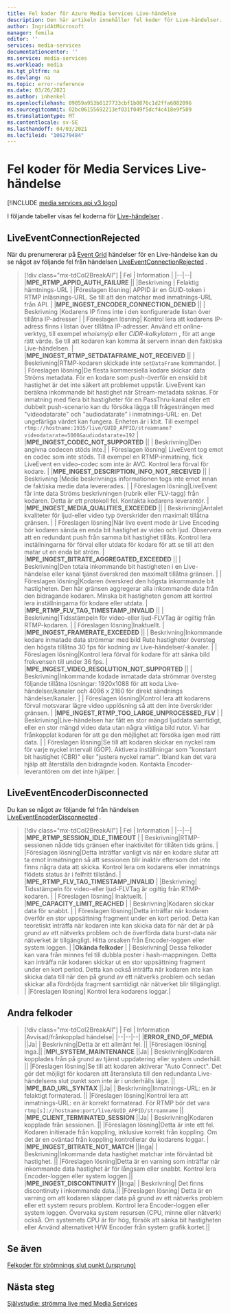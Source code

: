 ```yaml
---
title: Fel koder för Azure Media Services Live-händelse
description: Den här artikeln innehåller fel koder för Live-händelser.
author: IngridAtMicrosoft
manager: femila
editor: ''
services: media-services
documentationcenter: ''
ms.service: media-services
ms.workload: media
ms.tgt_pltfrm: na
ms.devlang: na
ms.topic: error-reference
ms.date: 03/26/2021
ms.author: inhenkel
ms.openlocfilehash: 09859a953b0127733cbf1b0876c1d2ffa6082096
ms.sourcegitcommit: 02bc06155692213ef031f049f5dcf4c418e9f509
ms.translationtype: MT
ms.contentlocale: sv-SE
ms.lasthandoff: 04/03/2021
ms.locfileid: "106279484"
---
```

# <a name="media-services-live-event-error-codes"></a>Fel koder för Media Services Live-händelse

[!INCLUDE [media services api v3 logo](./includes/v3-hr.md)]

I följande tabeller visas fel koderna för [Live-händelser](live-event-outputs-concept.md) .

## <a name="liveeventconnectionrejected"></a>LiveEventConnectionRejected

När du prenumererar på [Event Grid](../../event-grid/index.yml) händelser för en Live-händelse kan du se något av följande fel från händelsen [LiveEventConnectionRejected](monitoring/media-services-event-schemas.md\#liveeventconnectionrejected) .
> [!div class="mx-tdCol2BreakAll"]
>| Fel | Information |
>|--|--|
>|**MPE_RTMP_APPID_AUTH_FAILURE** ||
>|Beskrivning | Felaktig hämtnings-URL |
>|Föreslagen lösning| APPID är en GUID-token i RTMP inläsnings-URL. Se till att den matchar med inmatnings-URL från API. |
>|**MPE_INGEST_ENCODER_CONNECTION_DENIED** ||
>| Beskrivning |Kodarens IP finns inte i den konfigurerade listan över tillåtna IP-adresser |
>| Föreslagen lösning| Kontrol lera att kodarens IP-adress finns i listan över tillåtna IP-adresser. Använd ett online-verktyg, till exempel *whoismyip* eller *CIDR-kalkylatorn* , för att ange rätt värde.  Se till att kodaren kan komma åt servern innan den faktiska Live-händelsen. |
>|**MPE_INGEST_RTMP_SETDATAFRAME_NOT_RECEIVED** ||
>| Beskrivning|RTMP-kodaren skickade inte `setDataFrame` kommandot. |
>| Föreslagen lösning|De flesta kommersiella kodare skickar data Ströms metadata. För en kodare som push-överför en enskild bit hastighet är det inte säkert att problemet uppstår. LiveEvent kan beräkna inkommande bit hastighet när Stream-metadata saknas.  För inmatning med flera bit hastigheter för en PassThru-kanal eller ett dubbelt push-scenario kan du försöka lägga till frågesträngen med "videodatarate" och "audiodatarate" i inmatnings-URL: en. Det ungefärliga värdet kan fungera. Enheten är i kbit. Till exempel  `rtmp://hostname:1935/live/GUID_APPID/streamname?videodatarate=5000&audiodatarate=192` |
>|**MPE_INGEST_CODEC_NOT_SUPPORTED** ||
>| Beskrivning|Den angivna codecen stöds inte.|
>| Föreslagen lösning| LiveEvent tog emot en codec som inte stöds. Till exempel en RTMP-inmatning, fick LiveEvent en video-codec som inte är AVC.  Kontrol lera förval för kodare. |
>|**MPE_INGEST_DESCRIPTION_INFO_NOT_RECEIVED** ||
>| Beskrivning |Medie beskrivnings informationen togs inte emot innan de faktiska medie data levererades. |
>| Föreslagen lösning|LiveEvent får inte data Ströms beskrivningen (rubrik eller FLV-tagg) från kodaren. Detta är ett protokoll fel. Kontakta kodarens leverantör. |
>|**MPE_INGEST_MEDIA_QUALITIES_EXCEEDED** ||
>| Beskrivning|Antalet kvaliteter för ljud-eller video typ överskrider den maximalt tillåtna gränsen. |
>| Föreslagen lösning|När live event mode är Live Encoding bör kodaren sända en enda bit hastighet av video och ljud.  Observera att en redundant push från samma bit hastighet tillåts. Kontrol lera inställningarna för förval eller utdata för kodare för att se till att den matar ut en enda bit ström. |
>|**MPE_INGEST_BITRATE_AGGREGATED_EXCEEDED** ||
>| Beskrivning|Den totala inkommande bit hastigheten i en Live-händelse eller kanal tjänst överskred den maximalt tillåtna gränsen. |
>| Föreslagen lösning|Kodaren överskred den högsta inkommande bit hastigheten. Den här gränsen aggregerar alla inkommande data från den bidragande kodaren. Minska bit hastigheten genom att kontrol lera inställningarna för kodare eller utdata. |
>|**MPE_RTMP_FLV_TAG_TIMESTAMP_INVALID** ||
>| Beskrivning|Tidsstämpeln för video-eller ljud-FLVTag är ogiltig från RTMP-kodaren. |
>| Föreslagen lösning|Inaktuellt. |
>|**MPE_INGEST_FRAMERATE_EXCEEDED** ||
>| Beskrivning|Inkommande kodare inmatade data strömmar med bild Rute hastigheter översteg den högsta tillåtna 30 fps för kodning av Live-händelser/-kanaler. |
>| Föreslagen lösning|Kontrol lera förval för kodare för att sänka bild frekvensen till under 36 fps. |
>|**MPE_INGEST_VIDEO_RESOLUTION_NOT_SUPPORTED** ||
>| Beskrivning|Inkommande kodade inmatade data strömmar översteg följande tillåtna lösningar: 1920x1088 för att koda Live-händelser/kanaler och 4096 x 2160 för direkt sändnings händelser/kanaler. |
>| Föreslagen lösning|Kontrol lera att kodarens förval motsvarar lägre video upplösning så att den inte överskrider gränsen. |
>|**MPE_INGEST_RTMP_TOO_LARGE_UNPROCESSED_FLV** |
>| Beskrivning|Live-händelsen har fått en stor mängd ljuddata samtidigt, eller en stor mängd video data utan några viktiga bild rutor. Vi har frånkopplat kodaren för att ge den möjlighet att försöka igen med rätt data. |
>| Föreslagen lösning|Se till att kodaren skickar en nyckel ram för varje nyckel intervall (GOP).  Aktivera inställningar som "konstant bit hastighet (CBR)" eller "justera nyckel ramar". Ibland kan det vara hjälp att återställa den bidragnde koden. Kontakta Encoder-leverantören om det inte hjälper. |

## <a name="liveeventencoderdisconnected"></a>LiveEventEncoderDisconnected

Du kan se något av följande fel från händelsen [LiveEventEncoderDisconnected](monitoring/media-services-event-schemas.md\#liveeventencoderdisconnected) .

> [!div class="mx-tdCol2BreakAll"]
>| Fel | Information |
>|--|--|
>|**MPE_RTMP_SESSION_IDLE_TIMEOUT** |
>| Beskrivning|RTMP-sessionen nådde tids gränsen efter inaktivitet för tillåten tids gräns. |
>|Föreslagen lösning|Detta inträffar vanligt vis när en kodare slutar att ta emot inmatningen så att sessionen blir inaktiv eftersom det inte finns några data att skicka. Kontrol lera om kodarens eller inmatnings flödets status är i felfritt tillstånd. |
>|**MPE_RTMP_FLV_TAG_TIMESTAMP_INVALID** |
>|Beskrivning| Tidsstämpeln för video-eller ljud-FLVTag är ogiltig från RTMP-kodaren. |
>| Föreslagen lösning| Inaktuellt. |
>|**MPE_CAPACITY_LIMIT_REACHED** |
>| Beskrivning|Kodaren skickar data för snabbt. |
>| Föreslagen lösning|Detta inträffar när kodaren överför en stor uppsättning fragment under en kort period.  Detta kan teoretiskt inträffa när kodaren inte kan skicka data för när det är på grund av ett nätverks problem och de överförda data burst-data när nätverket är tillgängligt. Hitta orsaken från Encoder-loggen eller system loggen. |
>|**Okända felkoder** |
>| Beskrivning| Dessa felkoder kan vara från minnes fel till dubbla poster i hash-mappningen. Detta kan inträffa när kodaren skickar ut en stor uppsättning fragment under en kort period.  Detta kan också inträffa när kodaren inte kan skicka data till när den på grund av ett nätverks problem och sedan skickar alla fördröjda fragment samtidigt när nätverket blir tillgängligt. |
>|Föreslagen lösning| Kontrol lera kodarens loggar.|

## <a name="other-error-codes"></a>Andra felkoder

> [!div class="mx-tdCol2BreakAll"]
>| Fel | Information |Avvisad/frånkopplad händelse|
>|--|--|--|
>|**ERROR_END_OF_MEDIA** ||Ja|
>| Beskrivning|Detta är ett allmänt fel. ||
>|Föreslagen lösning| Inga.||
>|**MPI_SYSTEM_MAINTENANCE** ||Ja|
>| Beskrivning|Kodaren kopplades från på grund av tjänst uppdatering eller system underhåll. ||
>|Föreslagen lösning|Se till att kodaren aktiverar "Auto Connect". Det gör det möjligt för kodaren att återansluta till den redundanta Live-händelsens slut punkt som inte är i underhålls läge. ||
>|**MPE_BAD_URL_SYNTAX** ||Ja|
>| Beskrivning|Inmatnings-URL: en är felaktigt formaterad. ||
>|Föreslagen lösning|Kontrol lera att inmatnings-URL: en är korrekt formaterad. För RTMP bör det vara `rtmp[s]://hostname:port/live/GUID_APPID/streamname` ||
>|**MPE_CLIENT_TERMINATED_SESSION** ||Ja|
>| Beskrivning|Kodaren kopplade från sessionen.  ||
>|Föreslagen lösning|Detta är inte ett fel. Kodaren initierade från koppling, inklusive korrekt från koppling. Om det är en oväntad från koppling kontrollerar du kodarens loggar. |
>|**MPE_INGEST_BITRATE_NOT_MATCH** ||Inga|
>| Beskrivning|Inkommande data hastighet matchar inte förväntad bit hastighet. ||
>|Föreslagen lösning|Detta är en varning som inträffar när inkommande data hastighet är för långsam eller snabbt. Kontrol lera Encoder-loggen eller system loggen.||
>|**MPE_INGEST_DISCONTINUITY** ||Inga|
>| Beskrivning| Det finns discontinuty i inkommande data.||
>|Föreslagen lösning| Detta är en varning om att kodaren släpper data på grund av ett nätverks problem eller ett system resurs problem. Kontrol lera Encoder-loggen eller system loggen. Övervaka system resursen (CPU, minne eller nätverk) också. Om systemets CPU är för hög, försök att sänka bit hastigheten eller Använd alternativet H/W Encoder från system grafik kortet.||

## <a name="see-also"></a>Se även

[Felkoder för strömnings slut punkt (ursprung)](stream-streaming-endpoint-error-codes-reference.md)

## <a name="next-steps"></a>Nästa steg

[Självstudie: strömma live med Media Services](stream-live-tutorial-with-api.md)
